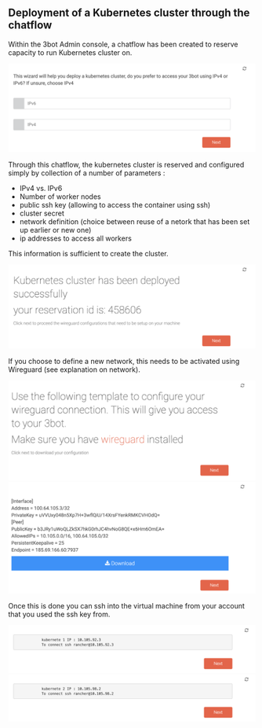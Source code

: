 ## Deployment of a Kubernetes cluster through the chatflow

Within the 3bot Admin console, a chatflow has been created to reserve capacity to run Kubernetes cluster on. 

![kubernetes_chatflow1](img/Kubernetes_chatflow1.png) 

Through this chatflow, the kubernetes cluster is reserved and configured simply by collection of a number of parameters : 
- IPv4 vs. IPv6
- Number of worker nodes
- public ssh key (allowing to access the container using ssh)
- cluster secret
- network definition (choice between reuse of a netork that has been set up earlier or new one)
- ip addresses to access all workers

This information is sufficient to create the cluster.

![kubernetes_chatflow11](img/kubernetes_chatflow11.png)

If you choose to define a new network, this needs to be activated using Wireguard (see explanation on network).

![kubernetes_chatflow12](img/kubernetes_chatflow12.png)
![kubernetes_chatflow13](img/kubernetes_chatflow13.png)

Once this is done you can ssh into the virtual machine from your account that you used the ssh key from. 

![kubernetes_chatflow14](img/kubernetes_chatflow14.png)
![kubernetes_chatflow15](img/kubernetes_chatflow15.png)
